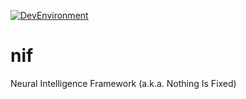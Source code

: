 [![DevEnvironment](https://github.com/AndreaFinazzi/nif/actions/workflows/colcon-test.yml/badge.svg)](https://github.com/AndreaFinazzi/nif/actions/workflows/colcon-test.yml)

# nif
Neural Intelligence Framework (a.k.a. Nothing Is Fixed)

